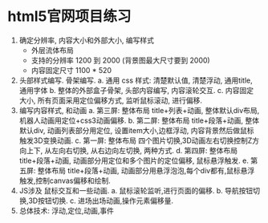 # html5官网项目练习

1. 确定分辨率, 内容大小和外部大小, 编写样式
    * 外层流体布局
    * 支持的分辨率 1200 到 2000 (背景图最大尺寸要到 2000)
    * 内容固定尺寸 1100 * 520
2. 头部样式编写. 骨架编写.
   a. 通用 css 样式: 清楚默认值, 清楚浮动, 通用title, 通用字体
   b. 整体的外部盒子骨架, 头部内容编写, 内容滚轮交互.
   c. 内容固定大小, 所有页面采用定位偏移方式, 监听鼠标滚动, 进行偏移.
3. 编写内容样式, 和动画
   a. 第三屏: 整体布局 title+列表+动画, 整体默认div布局, 机器人动画用定位+css3动画偏移.
   b. 第二屏: 整体布局 title+段落+动画, 整体默认div, 动画列表部分用定位, 设置item大小,边框浮动, 内容背景然后做鼠标触发3D变换动画.
   c. 第一屏: 整体布局 四个图片切换,3D动画左右切换控制Z方向上下, 从左向右切换, 从右边向左切换, 两种方式.
   d. 第四屏: 整体布局 title+段落+动画, 动画部分用定位和多个图片的定位偏移, 鼠标悬浮触发.
   e. 第五屏: 整体布局 title+段落+动画, 动画部分用悬浮泡泡,每个div都有,鼠标悬浮触发,控制canvas偏移和绘制.
4. JS涉及 鼠标交互和一些动画.
   a. 鼠标滚轮监听,进行页面的偏移.
   b. 导航按钮切换,3D按钮切换.
   c. 进场出场动画,操作元素偏移量.
5. 总体技术: 浮动,定位,动画,事件
	
















